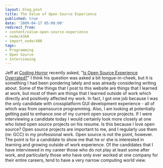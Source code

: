 ```yaml
---
layout: blog_post
title: The Value of Open Source Experience
published: true
date: '2009-04-17 05:00:00'
redirect_from:
- content/value-open-source-experience
- node/4368
- import_node/400
tags:
- Programming
- Open Source
- Interviewing
---
```


Jeff at [Coding Horror](http://www.codinghorror.com/blog/) recently asked, "[Is Open Source Experience Overrated?](http://www.codinghorror.com/blog/archives/001255.html)" I think his question was asked a bit tongue-in-cheek, but it is something I had been pondering lately and was already considering writing about. Some of the things that I post to this website are things that I learned at work, but most of them are things that I learned outside of work which directly and positively affected my work. In fact, I got one job because I was the only candidate with crossplatform GUI development experience - all of which was from opensource programming. Also, I am looking at potentially getting paid to enhance one of my current open source projects. If I were interviewing a candidate today I would certainly look more closely at one who listed open source projects on his resume. Is this because I love open source? Open source projects are important to me, and I regularly use them (re: GCC) in my professional work. Open source is not the point, however. The point is for a candidate to show me that he or she is interested in learning and growing outside of work experience. Of the candidates that I have interviewed in my career those who do not play at least some after work, and particularly those who have only ever worked at one company for their entire careers, tend to have a very narrow computing world view.

